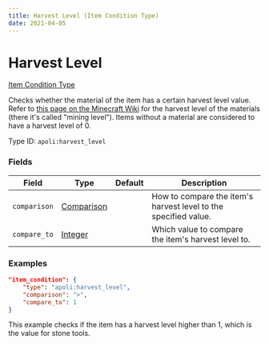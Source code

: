 ```yaml
---
title: Harvest Level (Item Condition Type)
date: 2021-04-05
---
```


# Harvest Level

[Item Condition Type](../item_condition_types.md)

Checks whether the material of the item has a certain harvest level value. Refer to [this page on the Minecraft Wiki](https://minecraft.fandom.com/wiki/Tiers) for the harvest level of the materials (there it's called "mining level"). Items without a material are considered to have a harvest level of 0.

Type ID: `apoli:harvest_level`


### Fields

Field  | Type | Default | Description
-------|------|---------|-------------
`comparison` | [Comparison](../data_types/comparison.md) | |  How to compare the item's harvest level to the specified value.
`compare_to` | [Integer](../data_types/integer.md) | | Which value to compare the item's harvest level to.


### Examples

```json
"item_condition": {
    "type": "apoli:harvest_level",
    "comparison": ">",
    "compare_to": 1
}
```

This example checks if the item has a harvest level higher than 1, which is the value for stone tools.
